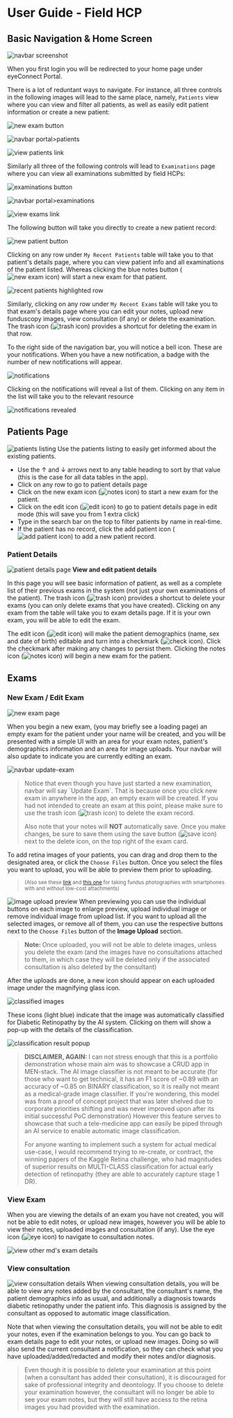 # User Guide - Field HCP
## Basic Navigation & Home Screen

![navbar screenshot](./images/field_1.png)

When you first login you will be redirected to your home page under eyeConnect Portal.

There is a lot of reduntant ways to navigate. For instance, all three controls in the following images will lead to the same place, namely, `Patients` view where you can view and filter all patients, as well as easily edit patient information or create a new patient:

![new exam button](./images/field_2.png)

![navbar portal>patients](./images/field_3.png) 

![view patients link](./images/field_4.png)

Similarly all three of the following controls will lead to `Examinations` page where you can view all examinations submitted by field HCPs:

![examinations button](./images/field_7.png)

![navbar portal>examinations](./images/field_5.png)

![view exams link](./images/field_6.png)

The following button will take you directly to create a new patient record:

![new patient button](./images/field_8.png)

Clicking on any row under `My Recent Patients` table will take you to that patient's details page, where you can view patient info and all examinations of the patient listed. Whereas clicking the blue notes button (![new exam icon](./images/notes_btn.png)) will start a new exam for that patient.

![recent patients highlighted row](./images/field_9.png)

Similarly, clicking on any row under `My Recent Exams` table will take you to that exam's details page where you can edit your notes, upload new funduscopy images, view consultation (if any) or delete the examination. The trash icon (![trash icon](./images/trash_btn.png)) provides a shortcut for deleting the exam in that row.

To the right side of the navigation bar, you will notice a bell icon. These are your notifications. When you have a new notification, a badge with the number of new notifications will appear.

![notifications](./images/field_10.png)

Clicking on the notifications will reveal a list of them. Clicking on any item in the list will take you to the relevant resource

![notifications revealed](./images/field_11.png)

## Patients Page

![patients listing](./images/field_12.png)
Use the patients listing to easily get informed about the existing patients. 
+ Use the &uarr; and &darr; arrows next to any table heading to sort by that value (this is the case for all data tables in the app).
+ Click on any row to go to patient details page
+ Click on the new exam icon (![notes icon](./images/notes_btn.png)) to start a new exam for the patient.
+ Click on the edit icon (![edit icon](./images/edit_btn.png)) to go to patient details page in edit mode (this will save you from 1 extra click)
+ Type in the search bar on the top to filter patients by name in real-time.
+ If the patient has no record, click the add patient icon (![add patient icon](./images/add_btn.png)) to add a new patient record.

### Patient Details

![patient details page](./images/field_13.png)
**View and edit patient details**

In this page you will see basic information of patient, as well as a complete list of their previous exams in the system (not just your own examinations of the patient). The trash icon (![trash icon](./images/trash_btn.png)) provides a shortcut to delete your exams (you can only delete exams that you have created). Clicking on any exam from the table will take you to exam details page. If it is your own exam, you will be able to edit the exam.

The edit icon (![edit icon](./images/edit_btn.png)) will make the patient demographics (name, sex and date of birth) editable and turn into a checkmark (![check icon](./images/check_btn.png)). Click the checkmark after making any changes to persist them. Clicking the notes icon (![notes icon](./images/notes_btn.png)) will begin a new exam for the patient.

## Exams
### New Exam / Edit Exam
![new exam page](./images/field_14.png)

When you begin a new exam, (you may briefly see a loading page) an empty exam for the patient under your name will be created, and you will be presented with a simple UI with an area for your exam notes, patient's demographics information and an area for image uploads. Your navbar will also update to indicate you are currently editing an exam. 

![navbar update-exam](./images/field_15.png)

<blockquote>
Notice that even though you have just started a new examination, navbar will say `Update Exam`. That is because once you click new exam in anywhere in the app, an empty exam will be created. If you had not intended to create an exam at this point, please make sure to use the trash icon (<img src="./images/trash_btn.png" alt="trash icon">) to delete the exam record.

Also note that your notes will <b>NOT</b> automatically save. Once you make changes, be sure to save them using the save button (<img src="./images/save_btn.png" alt="save icon">) next to the delete icon, on the top right of the exam card.
</blockquote>

To add retina images of your patients, you can drag and drop them to the designated area, or click the `Choose Files` button. Once you select the files you want to upload, you will be able to preview them prior to uploading.<blockquote><small> (Also see these [link](https://eyewiki.aao.org/Smartphone_Funduscopy_-_How_to_Use_Smartphone_to_Take_Fundus_Photographs) and [this one](https://www.ncbi.nlm.nih.gov/pmc/articles/PMC5609317/) for taking fundus photographies with smartphones with and without low-cost attachments)</small></blockquote>

![image upload preview](./images/field_16.png)
When previewing you can use the individual buttons on each image to enlarge preview, upload individual image or remove individual image from upload list. If you want to upload all the selected images, or remove all of them, you can use the respective buttons next to the `Choose Files` button of the **Image Upload** section.
<blockquote><b>Note: </b>Once uploaded, you will not be able to delete images, unless you delete the exam (and the images have no consultations attached to them, in which case they will be deleted only if the associated consultation is also deleted by the consultant)</blockquote>
After the uploads are done, a new icon should appear on each uploaded image under the magnifying glass icon. 

![classified images](./images/field_17.png)

These icons (light blue) indicate that the image was automatically classified for Diabetic Retinopathy by the AI system. Clicking on them will show a pop-up with the details of the classification.

![classification result popup](./images/field_18.png)

<blockquote>
<b>DISCLAIMER, AGAIN: </b> I can not stress enough that this is a portfolio demonstration whose main aim was to showcase a CRUD app in MEN-stack. The AI image classifier is not meant to be accurate (for those who want to get technical, it has an F1 score of ~0.89 with an accuracy of ~0.85 on BINARY classification, so it is really not meant as a medical-grade image classifier. If you're wondering, this model was from a proof of concept project that was later shelved due to corporate priorities shifting and was never improved upon after its initial successful PoC demonstration) However this feature serves to showcase that such a tele-medicine app can easily be piped through an AI service to enable automatic image classification. 

For anyone wanting to implement such a system for actual medical use-case, I would recommend trying to re-create, or contract, the winning papers of the Kaggle Retina challenge, who had magnitudes of superior results on MULTI-CLASS classification for actual early detection of retinopathy (they are able to accurately capture stage 1 DR).
</blockquote>

### View Exam
When you are viewing the details of an exam you have not created, you will not be able to edit notes, or upload new images, however you will be able to view their notes, uploaded images and consultation (if any). Use the eye icon (![eye icon](./images/eye_btn.png)) to navigate to consultation notes.

![view other md's exam details](./images/field_19.png)

### View consultation
![view consultation details](./images/field_20.png)
When viewing consultation details, you will be able to view any notes added by the consultant, the consultant's name, the patient demographics info as usual, and additionally a diagnosis towards diabetic retinopathy under the patient info. This diagnosis is assigned by the consultant as opposed to automatic image classification.

Note that when viewing the consultation details, you will not be able to edit your notes, even if the examination belongs to you. You can go back to exam details page to edit your notes, or upload new images. Doing so will also send the current consultant a notification, so they can check what you have uploaded/added/redacted and modify their notes and/or diagnosis.
<blockquote>
Even though it is possible to delete your examination at this point (when a consultant has added their consultation), it is discouraged for sake of professional integrity and deontology. If you choose to delete your examination however, the consultant will no longer be able to see your exam notes, but they will still have access to the retina images you had provided with the examination.
</blockquote>